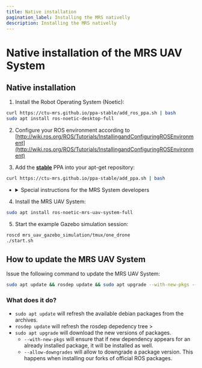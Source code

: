 ```yaml
---
title: Native installation
pagination_label: Installing the MRS nativelly
description: Installing the MRS nativelly
---
```


# Native installation of the MRS UAV System

## Native installation

1. Install the Robot Operating System (Noetic):
```bash
curl https://ctu-mrs.github.io/ppa-stable/add_ros_ppa.sh | bash
sudo apt install ros-noetic-desktop-full
```

2. Configure your ROS environment according to [http://wiki.ros.org/ROS/Tutorials/InstallingandConfiguringROSEnvironment](http://wiki.ros.org/ROS/Tutorials/InstallingandConfiguringROSEnvironment)

3. Add the **[stable](https://github.com/ctu-mrs/ppa-stable)** PPA into your apt-get repository:
```bash
curl https://ctu-mrs.github.io/ppa-stable/add_ppa.sh | bash
```
  * <details>
    <summary> Special instructions for the MRS System developers </summary>

      * Instead of the stable PPA, you can add the **[unstable](https://github.com/ctu-mrs/ppa-unstable)** PPA, for which the packages are build immediatelly after being pushed to **master**.
      * If you have both PPAs, the **unstable** has a priority.
      * Beware! The **unstable** PPA might be internally inconsistent, buggy and dangerous!

    </details>

4. Install the MRS UAV System:
```bash
sudo apt install ros-noetic-mrs-uav-system-full
```

5. Start the example Gazebo simulation session:
```bash
roscd mrs_uav_gazebo_simulation/tmux/one_drone
./start.sh
```

## How to update the MRS UAV System

Issue the following command to update the MRS UAV System:
```bash
sudo apt update && rosdep update && sudo apt upgrade --with-new-pkgs --allow-downgrades
```

### What does it do?

* `sudo apt update` will refresh the available debian packages from the archives.
* `rosdep update` will refresh the rosdep depedency tree >
* `sudo apt upgrade` will download the new versions of packages.
  * `--with-new-pkgs` will ensure that if new dependency appears for an already installed package, it will be installed as well.
  * `--allow-downgrades` will allow to downgrade a package version. This happens when installing our forks of official ROS packages.

